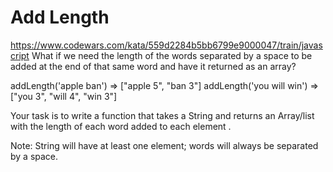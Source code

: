 # Add Length 
https://www.codewars.com/kata/559d2284b5bb6799e9000047/train/javascript
What if we need the length of the words separated by a space to be added at the end of that same word and have it returned as an array?

addLength('apple ban') => ["apple 5", "ban 3"]
addLength('you will win') => ["you 3", "will 4", "win 3"]

Your task is to write a function that takes a String and returns an Array/list with the length of each word added to each element .

Note: String will have at least one element; words will always be separated by a space.


